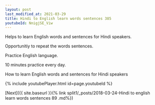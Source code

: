 ```yaml
---
layout: post
last_modified_at: 2021-03-29
title: Hindi to English learn words sentences 385 
youtubeId: NnigjSE_Viw
---
```

 
 
Helps to learn English words and sentences for Hindi speakers.

Opportunitiy to repeat the words sentences. 

Practice English language. 
 
10 minutes practice every day. 
 
How to learn English words and sentences for Hindi speakers 
 
{% include youtubePlayer.html id=page.youtubeId %}
 
 
[Next]({{ site.baseurl }}{% link  split1/_posts/2018-03-24-Hindi to english learn words sentences 89 .md%})
 
